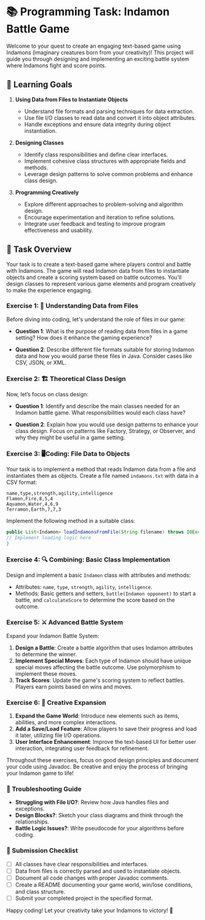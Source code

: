 # 📚 Programming Task: Indamon Battle Game

Welcome to your quest to create an engaging text-based game using Indamons (imaginary creatures born from your creativity)! This project will guide you through designing and implementing an exciting battle system where Indamons fight and score points.

## 🎯 Learning Goals

1. **Using Data from Files to Instantiate Objects**
   - Understand file formats and parsing techniques for data extraction.
   - Use file I/O classes to read data and convert it into object attributes.
   - Handle exceptions and ensure data integrity during object instantiation.

2. **Designing Classes**
   - Identify class responsibilities and define clear interfaces.
   - Implement cohesive class structures with appropriate fields and methods.
   - Leverage design patterns to solve common problems and enhance class design.

3. **Programming Creatively**
   - Explore different approaches to problem-solving and algorithm design.
   - Encourage experimentation and iteration to refine solutions.
   - Integrate user feedback and testing to improve program effectiveness and usability.

## 🚀 Task Overview

Your task is to create a text-based game where players control and battle with Indamons. The game will read Indamon data from files to instantiate objects and create a scoring system based on battle outcomes. You'll design classes to represent various game elements and program creatively to make the experience engaging.

### Exercise 1: 📜 Understanding Data from Files

Before diving into coding, let's understand the role of files in our game:

- **Question 1**: What is the purpose of reading data from files in a game setting? How does it enhance the gaming experience?
  
- **Question 2**: Describe different file formats suitable for storing Indamon data and how you would parse these files in Java. Consider cases like CSV, JSON, or XML.

### Exercise 2: 🏗️ Theoretical Class Design

Now, let’s focus on class design:

- **Question 1**: Identify and describe the main classes needed for an Indamon battle game. What responsibilities would each class have?

- **Question 2**: Explain how you would use design patterns to enhance your class design. Focus on patterns like Factory, Strategy, or Observer, and why they might be useful in a game setting.

### Exercise 3: 🖥️Coding: File Data to Objects

Your task is to implement a method that reads Indamon data from a file and instantiates them as objects. Create a file named `indamons.txt` with data in a CSV format:

```plaintext
name,type,strength,agility,intelligence
Flamon,Fire,8,5,4
Aquamon,Water,4,6,9
Terramon,Earth,7,7,3
```

Implement the following method in a suitable class:

```java
public List<Indamon> loadIndamonsFromFile(String filename) throws IOException {
// Implement loading logic here
}
```

### Exercise 4: 🔍 Combining: Basic Class Implementation

Design and implement a basic `Indamon` class with attributes and methods:

- Attributes: `name`, `type`, `strength`, `agility`, `intelligence`.
- Methods: Basic getters and setters, `battle(Indamon opponent)` to start a battle, and `calculateScore` to determine the score based on the outcome.

### Exercise 5: ⚔️ Advanced Battle System

Expand your Indamon Battle System:

1. **Design a Battle**: Create a battle algorithm that uses Indamon attributes to determine the winner.
2. **Implement Special Moves**: Each type of Indamon should have unique special moves affecting the battle outcome. Use polymorphism to implement these moves.
3. **Track Scores**: Update the game's scoring system to reflect battles. Players earn points based on wins and moves.

### Exercise 6: 🌟 Creative Expansion

1. **Expand the Game World**: Introduce new elements such as items, abilities, and more complex interactions.
2. **Add a Save/Load Feature**: Allow players to save their progress and load it later, utilizing file I/O operations.
3. **User Interface Enhancement**: Improve the text-based UI for better user interaction, integrating user feedback for refinement.

Throughout these exercises, focus on good design principles and document your code using Javadoc. Be creative and enjoy the process of bringing your Indamon game to life!

### 🚨 Troubleshooting Guide

- **Struggling with File I/O?**: Review how Java handles files and exceptions.
- **Design Blocks?**: Sketch your class diagrams and think through the relationships.
- **Battle Logic Issues?**: Write pseudocode for your algorithms before coding.

### 📝 Submission Checklist

- [ ] All classes have clear responsibilities and interfaces.
- [ ] Data from files is correctly parsed and used to instantiate objects.
- [ ] Document all code changes with proper Javadoc comments.
- [ ] Create a README documenting your game world, win/lose conditions, and class structure.
- [ ] Submit your completed project in the specified format.

Happy coding! Let your creativity take your Indamons to victory! 🎉